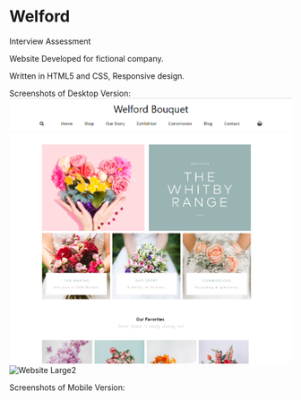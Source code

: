 # Welford

Interview Assessment

Website Developed for fictional company. 

Written in HTML5 and CSS, Responsive design.  


Screenshots of Desktop Version: 
![Website Large1](screenshots/welford_web1.png)
![Website Large2](screenshots/welford_web2.png)



Screenshots of Mobile Version:  
